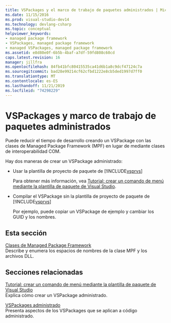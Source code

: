 ```yaml
---
title: VSPackages y el marco de trabajo de paquetes administrados | Microsoft Docs
ms.date: 11/15/2016
ms.prod: visual-studio-dev14
ms.technology: devlang-csharp
ms.topic: conceptual
helpviewer_keywords:
- managed package framework
- VSPackages, managed package framework
- managed VSPackages, managed package framework
ms.assetid: e8d80e0f-6b5b-4baf-a7df-59fd808c60cd
caps.latest.revision: 16
manager: jillfra
ms.openlocfilehash: 84fb41bfc80415535ca41d6b1a8c9dcf47124c7a
ms.sourcegitcommit: bad28e99214cf62cfbd1222e8cb5ded1997d7ff0
ms.translationtype: MT
ms.contentlocale: es-ES
ms.lasthandoff: 11/21/2019
ms.locfileid: "74298229"
---
```

# <a name="vspackages-and-the-managed-package-framework"></a>VSPackages y marco de trabajo de paquetes administrados
Puede reducir el tiempo de desarrollo creando un VSPackage con las clases de Managed Package Framework (MPF) en lugar de mediante clases de interoperabilidad COM.  
  
 Hay dos maneras de crear un VSPackage administrado:  
  
- Usar la plantilla de proyecto de paquete de [!INCLUDE[vsprvs](../includes/vsprvs-md.md)]  
  
     Para obtener más información, vea [Tutorial: crear un comando de menú mediante la plantilla de paquete de Visual Studio](https://msdn.microsoft.com/library/1985fa7d-aad4-4866-b356-a125b6a246de).  
  
- Compilar el VSPackage sin la plantilla de proyecto de paquete de [!INCLUDE[vsprvs](../includes/vsprvs-md.md)]  
  
     Por ejemplo, puede copiar un VSPackage de ejemplo y cambiar los GUID y los nombres. 
  
## <a name="in-this-section"></a>Esta sección  
 [Clases de Managed Package Framework](../misc/managed-package-framework-classes.md)  
 Describe y enumera los espacios de nombres de la clase MPF y los archivos DLL.  
  
## <a name="related-sections"></a>Secciones relacionadas  
 [Tutorial: crear un comando de menú mediante la plantilla de paquete de Visual Studio](https://msdn.microsoft.com/library/1985fa7d-aad4-4866-b356-a125b6a246de)  
 Explica cómo crear un VSPackage administrado.  
  
 [VSPackages administrado](../misc/managed-vspackages.md)  
 Presenta aspectos de los VSPackages que se aplican a código administrado.